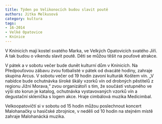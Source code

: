 ```yaml
---
title: Týden po Velikonocích budou slavit poutě
authors: Jitka Melkusová
category: kultura
tags:
- 16-2014
- Velké Opatovice
- Knínice
---
```


V Knínicích mají kostel svatého Marka, ve Velkých Opatovicích svatého Jiří. A tak budou o víkendu slavit poutě. Děti se můžou těšit na pouťové atrakce.

V pátek a v sobotu večer bude dunět kulturní dům v Knínicích. Na Předpouťovou zábavu zvou fotbalisté v pátek od dvacáté hodiny, zahraje skupina Arcus. V sobotu večer od 19 hodin zavoní kulturák Koštem vín. „V nabídce bude ochutnávka široké škály vzorků vín od drobných pěstitelů z regionu Jižní Morava,“ zvou organizátoři s tím, že součástí vstupného ve výši sto korun je katalog, ochutnávka vystavovaných vzorků vín a degustační sklenička s logem akce. Hraje cimbálová muzika Medicimbal.

Velkoopatovičtí si v sobotu od 15 hodin můžou poslechnout koncert Malohanačky u hasičské zbrojnice, v neděli od 10 hodin na stejném místě zahraje Malohanácká muzika.

